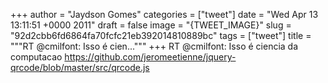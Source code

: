 
+++
author = "Jaydson Gomes"
categories = ["tweet"]
date = "Wed Apr 13 13:11:51 +0000 2011"
draft = false
image = "{TWEET_IMAGE}"
slug = "92d2cbb6fd6864fa70fcfc21eb392014810889bc"
tags = ["tweet"]
title = """RT @cmilfont: Isso é cien..."""
+++
RT @cmilfont: Isso é ciencia da computacao https://github.com/jeromeetienne/jquery-qrcode/blob/master/src/qrcode.js
